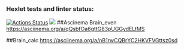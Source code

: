 ### Hexlet tests and linter status:
[![Actions Status](https://github.com/shib1991/python-project-49/actions/workflows/hexlet-check.yml/badge.svg)](https://github.com/shib1991/python-project-49/actions)
<a href="https://codeclimate.com/github/shib1991/python-project-49/maintainability"><img src="https://api.codeclimate.com/v1/badges/b40687401a71039f5497/maintainability" /></a>
##Ascinema Brain_even
https://asciinema.org/a/qQsbfOa6gttG83pUGGydELtMS

##Brain_calc
https://asciinema.org/a/nB1rwCQBrYC2HKVFVGttsz0sd